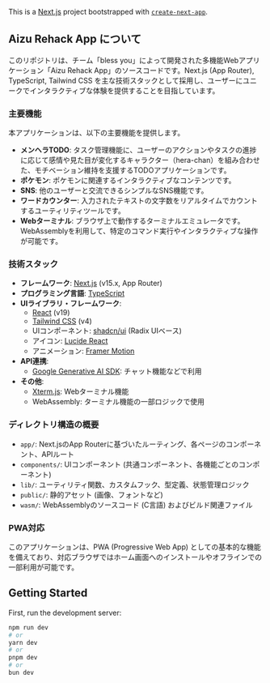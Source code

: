 This is a [Next.js](https://nextjs.org) project bootstrapped with [`create-next-app`](https://nextjs.org/docs/app/api-reference/cli/create-next-app).

## Aizu Rehack App について

このリポジトリは、チーム「bless you」によって開発された多機能Webアプリケーション「Aizu Rehack App」のソースコードです。Next.js (App Router), TypeScript, Tailwind CSS を主な技術スタックとして採用し、ユーザーにユニークでインタラクティブな体験を提供することを目指しています。

### 主要機能

本アプリケーションは、以下の主要機能を提供します。

*   **メンヘラTODO**: タスク管理機能に、ユーザーのアクションやタスクの進捗に応じて感情や見た目が変化するキャラクター（hera-chan）を組み合わせた、モチベーション維持を支援するTODOアプリケーションです。
*   **ポケモン**: ポケモンに関連するインタラクティブなコンテンツです。
*   **SNS**: 他のユーザーと交流できるシンプルなSNS機能です。
*   **ワードカウンター**: 入力されたテキストの文字数をリアルタイムでカウントするユーティリティツールです。
*   **Webターミナル**: ブラウザ上で動作するターミナルエミュレータです。WebAssemblyを利用して、特定のコマンド実行やインタラクティブな操作が可能です。

### 技術スタック

*   **フレームワーク**: [Next.js](https://nextjs.org/) (v15.x, App Router)
*   **プログラミング言語**: [TypeScript](https://www.typescriptlang.org/)
*   **UIライブラリ・フレームワーク**:
    *   [React](https://react.dev/) (v19)
    *   [Tailwind CSS](https://tailwindcss.com/) (v4)
    *   UIコンポーネント: [shadcn/ui](https://ui.shadcn.com/) (Radix UIベース)
    *   アイコン: [Lucide React](https://lucide.dev/)
    *   アニメーション: [Framer Motion](https://www.framer.com/motion/)
*   **API連携**:
    *   [Google Generative AI SDK](https://ai.google.dev/): チャット機能などで利用
*   **その他**:
    *   [Xterm.js](https://xtermjs.org/): Webターミナル機能
    *   WebAssembly: ターミナル機能の一部ロジックで使用

### ディレクトリ構造の概要

*   `app/`: Next.jsのApp Routerに基づいたルーティング、各ページのコンポーネント、APIルート
*   `components/`: UIコンポーネント (共通コンポーネント、各機能ごとのコンポーネント)
*   `lib/`: ユーティリティ関数、カスタムフック、型定義、状態管理ロジック
*   `public/`: 静的アセット (画像、フォントなど)
*   `wasm/`: WebAssemblyのソースコード (C言語) およびビルド関連ファイル

### PWA対応

このアプリケーションは、PWA (Progressive Web App) としての基本的な機能を備えており、対応ブラウザではホーム画面へのインストールやオフラインでの一部利用が可能です。

## Getting Started

First, run the development server:

```bash
npm run dev
# or
yarn dev
# or
pnpm dev
# or
bun dev
```

